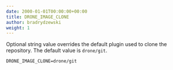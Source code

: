 ```yaml
---
date: 2000-01-01T00:00:00+00:00
title: DRONE_IMAGE_CLONE
author: bradrydzewski
weight: 1
---
```


Optional string value overrides the default plugin used to clone the repository. The default value is `drone/git`.

```
DRONE_IMAGE_CLONE=drone/git
```
